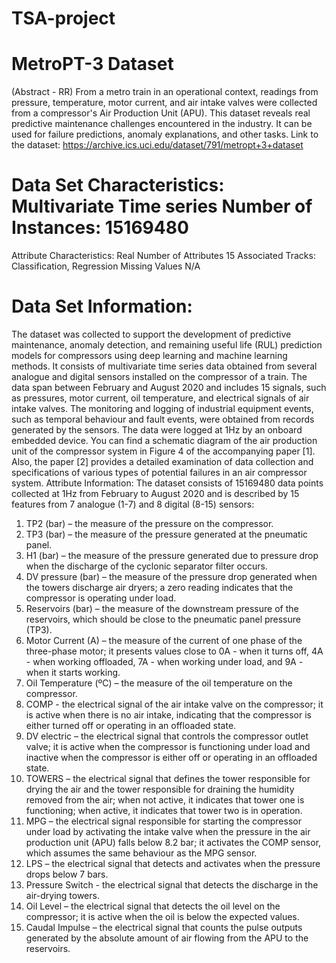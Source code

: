 # TSA-project

# MetroPT-3 Dataset
(Abstract - RR) From a metro train in an operational context, readings from pressure, temperature, motor current,
and air intake valves were collected from a compressor's Air Production Unit (APU). This dataset reveals real
predictive maintenance challenges encountered in the industry. It can be used for failure predictions, anomaly
explanations, and other tasks.
Link to the dataset: https://archive.ics.uci.edu/dataset/791/metropt+3+dataset
# Data Set Characteristics: Multivariate Time series Number of Instances: 15169480
Attribute Characteristics: Real Number of Attributes 15
Associated Tracks: Classification, Regression Missing Values N/A
# Data Set Information:
The dataset was collected to support the development of predictive maintenance, anomaly detection, and remaining
useful life (RUL) prediction models for compressors using deep learning and machine learning methods.
It consists of multivariate time series data obtained from several analogue and digital sensors installed on the
compressor of a train. The data span between February and August 2020 and includes 15 signals, such as pressures,
motor current, oil temperature, and electrical signals of air intake valves. The monitoring and logging of industrial
equipment events, such as temporal behaviour and fault events, were obtained from records generated by the
sensors. The data were logged at 1Hz by an onboard embedded device. You can find a schematic diagram of the air
production unit of the compressor system in Figure 4 of the accompanying paper [1]. Also, the paper [2] provides a
detailed examination of data collection and specifications of various types of potential failures in an air compressor
system.
Attribute Information:
The dataset consists of 15169480 data points collected at 1Hz from February to August 2020 and is described by 15
features from 7 analogue (1-7) and 8 digital (8-15) sensors:
1. TP2 (bar) – the measure of the pressure on the compressor.
2. TP3 (bar) – the measure of the pressure generated at the pneumatic panel.
3. H1 (bar) – the measure of the pressure generated due to pressure drop when the discharge of the cyclonic
separator filter occurs.
4. DV pressure (bar) – the measure of the pressure drop generated when the towers discharge air dryers; a zero
reading indicates that the compressor is operating under load.
5. Reservoirs (bar) – the measure of the downstream pressure of the reservoirs, which should be close to the
pneumatic panel pressure (TP3).
6. Motor Current (A) – the measure of the current of one phase of the three-phase motor; it presents values close to
0A - when it turns off, 4A - when working offloaded, 7A - when working under load, and 9A - when it starts
working.
7. Oil Temperature (ºC) – the measure of the oil temperature on the compressor.
8. COMP - the electrical signal of the air intake valve on the compressor; it is active when there is no air intake,
indicating that the compressor is either turned off or operating in an offloaded state.
9. DV electric – the electrical signal that controls the compressor outlet valve; it is active when the compressor is
functioning under load and inactive when the compressor is either off or operating in an offloaded state.
10. TOWERS – the electrical signal that defines the tower responsible for drying the air and the tower responsible
for draining the humidity removed from the air; when not active, it indicates that tower one is functioning; when
active, it indicates that tower two is in operation.
11. MPG – the electrical signal responsible for starting the compressor under load by activating the intake valve
when the pressure in the air production unit (APU) falls below 8.2 bar; it activates the COMP sensor, which assumes
the same behaviour as the MPG sensor.
12. LPS – the electrical signal that detects and activates when the pressure drops below 7 bars.
13. Pressure Switch - the electrical signal that detects the discharge in the air-drying towers.
14. Oil Level – the electrical signal that detects the oil level on the compressor; it is active when the oil is below the
expected values.
15. Caudal Impulse – the electrical signal that counts the pulse outputs generated by the absolute amount of air
flowing from the APU to the reservoirs.
